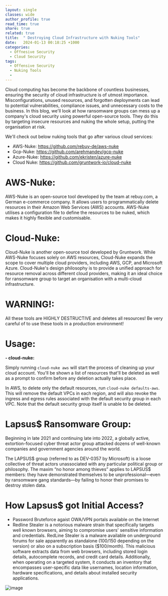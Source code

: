 ```yaml
---
layout: single
classes: wide
author_profile: true
read_time: true
share: true
related: true
title:  " Destroying Cloud Infrastructure with Nuking Tools"
date:   2024-01-13 00:18:25 +1000
categories:
  - Offnesive Security
  - Cloud Security
tags:
  - Offensive Security
  - Nuking Tools
  - 
---
```


Cloud computing has become the backbone of countless businesses, ensuring the security of cloud infrastructure is of utmost importance. Misconfigurations, unused resources, and forgotten deployments can lead to potential vulnerabilities, compliance issues, and unnecessary costs to the business.  In this blog, we'll look at how ransomware groups can mess up a company's cloud security using powerful open-source tools. They do this by targeting insecure resources and nuking the whole setup, putting the organisation at risk.

We'll check out below nuking tools that go after various cloud services:

- AWS-Nuke: https://github.com/rebuy-de/aws-nuke
- Gcp-Nuke: https://github.com/arehmandev/gcp-nuke
- Azure-Nuke: https://github.com/ekristen/azure-nuke
- Cloud Nuke: https://github.com/gruntwork-io/cloud-nuke


# AWS-Nuke:

AWS-Nuke is an open-source tool developed by the team at rebuy.com, a German e-commerce company. It allows users to programmatically delete resources in their Amazon Web Services (AWS) accounts. AWS-Nuke utilises a configuration file to define the resources to be nuked, which makes it highly flexible and customisable.

# Cloud-Nuke:
Cloud-Nuke is another open-source tool developed by Gruntwork. While AWS-Nuke focuses solely on AWS resources, Cloud-Nuke expands the scope to cover multiple cloud providers, including AWS, GCP, and Microsoft Azure. Cloud-Nuke's design philosophy is to provide a unified approach for resource removal across different cloud providers, making it an ideal choice for ransomware group to target an organisation with a multi-cloud infrastructure.

# WARNING!:

All these tools are HIGHLY DESTRUCTIVE and deletes all resources! Be very careful of to use these tools in a production environment!

# Usage:

**- cloud-nuke:**

Simply running `cloud-nuke aws` will start the process of cleaning up your cloud account. You'll be shown a list of resources that'll be deleted as well as a prompt to confirm before any deletion actually takes place.

In AWS, to delete only the default resources, run `cloud-nuke defaults-aws`. This will remove the default VPCs in each region, and will also revoke the ingress and egress rules associated with the default security group in each VPC. Note that the default security group itself is unable to be deleted.



# Lapsus$ Ransomware Group:
Beginning in late 2021 and continuing late into 2022, a globally active, extortion-focused cyber threat actor group attacked dozens of well-known companies and government agencies around the world.

The LAPSUS$ group (referred to as DEV-0357 by Microsoft) is a loose collective of threat actors unassociated with any particular political group or philosophy. The maxim “no honor among thieves” applies to LAPSUS$ members: they have demonstrated themselves to be unprofessional—even by ransomware gang standards—by failing to honor their promises to destroy stolen data.

# How Lapsus$ got Initial Access?

- Password Bruteforce agaist OWA/VPN portals available on the Internet
- Redline Stealer is a notorious malware strain that specifically targets well known browsers, aiming to compromise users' sensitive information and credentials. RedLine Stealer is a malware available on underground forums for sale apparently as standalone ($100/$150 depending on the version) or also on a subscription basis ($100/month). This malicious software extracts data from web browsers, including stored login details, autocomplete records, and credit card details. Additionally, when operating on a targeted system, it conducts an inventory that encompasses user-specific data like usernames, location information, hardware specifications, and details about installed security applications.

![image](https://gist.github.com/assets/3501170/36e2bc92-5438-4a14-afaf-f6c96a9bf668)





